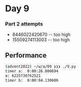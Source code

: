 # Day 9

### Part 2 attempts

* 8446022420670 -- too high
* 15509274113003 -- too high

## Performance
```bash
(advent2022) ~/w/a/09 ❯❯❯ ./9.py                                                                                                                                                                                                                   main ⬆ ✱ ◼
timer a:  0:00:26.800694
a: 6225730762521
timer b:  0:00:04.130606
```